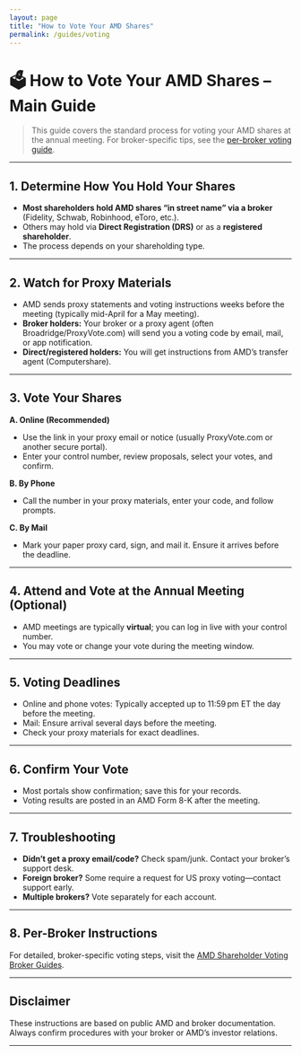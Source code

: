 ```yaml
---
layout: page
title: "How to Vote Your AMD Shares"
permalink: /guides/voting
---
```



# 🗳️ How to Vote Your AMD Shares – Main Guide

> This guide covers the standard process for voting your AMD shares at the annual meeting. For broker-specific tips, see the [per-broker voting guide](guides/per-broker-voting.html).

---

## 1. Determine How You Hold Your Shares

* **Most shareholders hold AMD shares “in street name” via a broker** (Fidelity, Schwab, Robinhood, eToro, etc.).
* Others may hold via **Direct Registration (DRS)** or as a **registered shareholder**.
* The process depends on your shareholding type.

---

## 2. Watch for Proxy Materials

* AMD sends proxy statements and voting instructions weeks before the meeting (typically mid-April for a May meeting).
* **Broker holders:** Your broker or a proxy agent (often Broadridge/ProxyVote.com) will send you a voting code by email, mail, or app notification.
* **Direct/registered holders:** You will get instructions from AMD’s transfer agent (Computershare).

---

## 3. Vote Your Shares

**A. Online (Recommended)**

* Use the link in your proxy email or notice (usually ProxyVote.com or another secure portal).
* Enter your control number, review proposals, select your votes, and confirm.

**B. By Phone**

* Call the number in your proxy materials, enter your code, and follow prompts.

**C. By Mail**

* Mark your paper proxy card, sign, and mail it. Ensure it arrives before the deadline.

---

## 4. Attend and Vote at the Annual Meeting (Optional)

* AMD meetings are typically **virtual**; you can log in live with your control number.
* You may vote or change your vote during the meeting window.

---

## 5. Voting Deadlines

* Online and phone votes: Typically accepted up to 11:59 pm ET the day before the meeting.
* Mail: Ensure arrival several days before the meeting.
* Check your proxy materials for exact deadlines.

---

## 6. Confirm Your Vote

* Most portals show confirmation; save this for your records.
* Voting results are posted in an AMD Form 8-K after the meeting.

---

## 7. Troubleshooting

* **Didn’t get a proxy email/code?** Check spam/junk. Contact your broker’s support desk.
* **Foreign broker?** Some require a request for US proxy voting—contact support early.
* **Multiple brokers?** Vote separately for each account.

---

## 8. Per-Broker Instructions

For detailed, broker-specific voting steps, visit the [AMD Shareholder Voting Broker Guides](amd_shareholder_voting_broker_guides.md).

---

## Disclaimer

These instructions are based on public AMD and broker documentation. Always confirm procedures with your broker or AMD’s investor relations.

---
